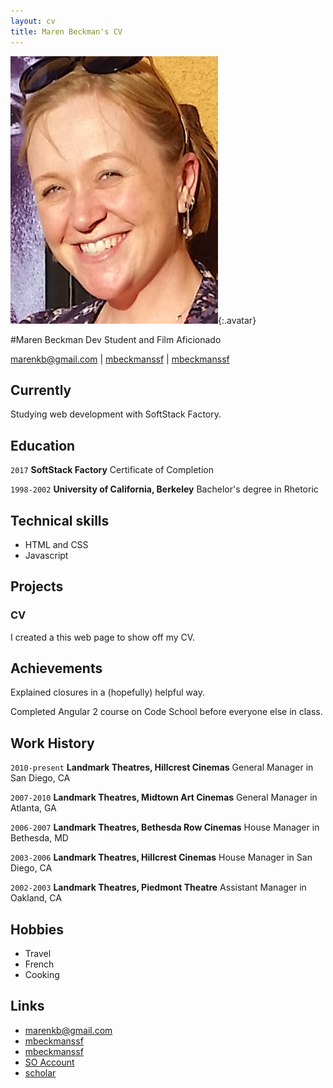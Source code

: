```yaml
---
layout: cv
title: Maren Beckman's CV
---
```


![Maren](./media/mbeckmanssf.jpg){:.avatar}

#Maren Beckman
Dev Student and Film Aficionado

<div id="webaddress">
<a href="mailto:">marenkb@gmail.com</a>
|
<i class="fa fa-github"></i> <a href="http://github.com/mbeckmanssf">mbeckmanssf</a>
|
<i class="fa fa-twitter"></i> <a href="http://twitter.com/mbeckmanssf">mbeckmanssf</a>
</div>


## Currently

Studying web development with SoftStack Factory.

## Education

`2017`
__SoftStack Factory__ Certificate of Completion

`1998-2002`
__University of California, Berkeley__ Bachelor's degree in Rhetoric

## Technical skills

* HTML and CSS
* Javascript

## Projects

### CV

I created a this web page to show off my CV.  

## Achievements

Explained closures in a (hopefully) helpful way.

Completed Angular 2 course on Code School before everyone else in class.

## Work History

`2010-present`
__Landmark Theatres, Hillcrest Cinemas__ 
 General Manager in San Diego, CA
  
`2007-2010`
__Landmark Theatres, Midtown Art Cinemas__ 
 General Manager in Atlanta, GA
 
`2006-2007`
__Landmark Theatres, Bethesda Row Cinemas__ 
 House Manager in Bethesda, MD
  
`2003-2006`
__Landmark Theatres, Hillcrest Cinemas__ 
 House Manager in San Diego, CA
 
`2002-2003`
__Landmark Theatres, Piedmont Theatre__ 
 Assistant Manager in Oakland, CA

## Hobbies

* Travel
* French 
* Cooking

## Links

* <i class="fa fa-envelope"></i> <a href="mailto:">marenkb@gmail.com</a><br />
* <i class="fa fa-github"></i> <a href="http://github.com/mbeckmanssf">mbeckmanssf</a><br />
* <i class="fa fa-twitter"></i> <a href="http://twitter.com/mbeckmanssf">mbeckmanssf</a><br />
* <i class="fa fa-stack-overflow"></i> <a href="http://stackoverflow.com/">SO Account</a>
* <i class="fa fa-google"></i> <a href="http://scholar.google.com/">scholar</a>
